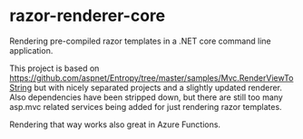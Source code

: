 # razor-renderer-core

Rendering pre-compiled razor templates in a .NET core command line application.

This project is based on https://github.com/aspnet/Entropy/tree/master/samples/Mvc.RenderViewToString but with nicely separated projects and a slightly updated renderer. Also dependencies have been stripped down, but there are still too many asp.mvc related services being added for just rendering razor templates.

Rendering that way works also great in Azure Functions.
